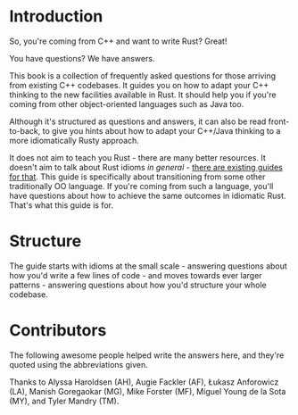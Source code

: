 # Introduction

So, you're coming from C++ and want to write Rust? Great!

You have questions? We have answers.

This book is a collection of frequently asked questions for those arriving from existing C++ codebases. It guides you on how to adapt your C++ thinking to the new facilities available in Rust. It should help you if you're coming from other object-oriented languages such as Java too.

Although it's structured as questions and answers, it can also be read front-to-back, to give you hints about how to adapt your C++/Java thinking to a more idiomatically Rusty approach.

It does not aim to teach you Rust - there are many better resources. It doesn't aim to talk about Rust idioms _in general_ - [there are existing guides for that](https://rust-unofficial.github.io/patterns/idioms/index.html). This guide is specifically about transitioning from some other traditionally OO language. If you're coming from such a language, you'll have questions about how to achieve the same outcomes in idiomatic Rust. That's what this guide is for.

# Structure

The guide starts with idioms at the small scale - answering questions about how you'd write a few lines of code - and moves towards ever larger patterns - answering questions about how you'd structure your whole codebase.

# Contributors

The following awesome people helped write the answers here, and they're quoted using the abbreviations given.

Thanks to Alyssa Haroldsen (AH), Augie Fackler (AF), Łukasz Anforowicz (LA), Manish Goregaokar (MG), Mike Forster (MF), Miguel Young de la Sota (MY), and Tyler Mandry (TM).